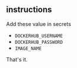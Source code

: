 ## instructions
Add these value in secrets
* `DOCKERHUB_USERNAME`
* `DOCKERHUB_PASSWORD`
* `IMAGE_NAME`

That's it.
